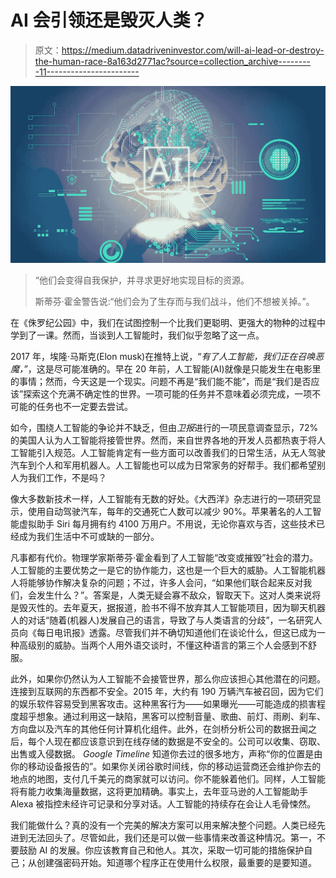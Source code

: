 # AI 会引领还是毁灭人类？

> 原文：<https://medium.datadriveninvestor.com/will-ai-lead-or-destroy-the-human-race-8a163d2771ac?source=collection_archive---------11----------------------->

![](img/f9ff3e3d1651e06a905321cd55d0f11f.png)

> “他们会变得自我保护，并寻求更好地实现目标的资源。
> 
> 斯蒂芬·霍金警告说:“他们会为了生存而与我们战斗，他们不想被关掉。”。

在《侏罗纪公园》中，我们在试图控制一个比我们更聪明、更强大的物种的过程中学到了一课。然而，当谈到人工智能时，我们似乎忽略了这一点。

2017 年，埃隆·马斯克(Elon musk)在推特上说，“*有了人工智能，我们正在召唤恶魔，”*，这是尽可能准确的。早在 20 年前，人工智能(AI)就像是只能发生在电影里的事情；然而，今天这是一个现实。问题不再是“我们能不能”，而是“我们是否应该”探索这个充满不确定性的世界。一项可能的任务并不意味着必须完成，一项不可能的任务也不一定要去尝试。

如今，围绕人工智能的争论并不缺乏，但由*卫报*进行的一项民意调查显示，72%的美国人认为人工智能将接管世界。然而，来自世界各地的开发人员都热衷于将人工智能引入规范。人工智能肯定有一些方面可以改善我们的日常生活，从无人驾驶汽车到个人和军用机器人。人工智能也可以成为日常家务的好帮手。我们都希望别人为我们工作，不是吗？

像大多数新技术一样，人工智能有无数的好处。《大西洋》杂志进行的一项研究显示，使用自动驾驶汽车，每年的交通死亡人数可以减少 90%。苹果著名的人工智能虚拟助手 Siri 每月拥有约 4100 万用户。不用说，无论你喜欢与否，这些技术已经成为我们生活中不可或缺的一部分。

凡事都有代价。物理学家斯蒂芬·霍金看到了人工智能“改变或摧毁”社会的潜力。人工智能的主要优势之一是它的协作能力，这也是一个巨大的威胁。人工智能机器人将能够协作解决复杂的问题；不过，许多人会问，“如果他们联合起来反对我们，会发生什么？”。答案是，人类无疑会寡不敌众，智取天下。这对人类来说将是毁灭性的。去年夏天，据报道，脸书不得不放弃其人工智能项目，因为聊天机器人的对话“随着(机器人)发展自己的语言，导致了与人类语言的分歧”，一名研究人员向《每日电讯报》透露。尽管我们并不确切知道他们在谈论什么，但这已成为一种高级别的威胁。当两个人用外语交谈时，不懂这种语言的第三个人会感到不舒服。

此外，如果你仍然认为人工智能不会接管世界，那么你应该担心其他潜在的问题。连接到互联网的东西都不安全。2015 年，大约有 190 万辆汽车被召回，因为它们的娱乐软件容易受到黑客攻击。这种黑客行为——如果曝光——可能造成的损害程度超乎想象。通过利用这一缺陷，黑客可以控制音量、歌曲、前灯、雨刷、刹车、方向盘以及汽车的其他任何计算机化组件。此外，在剑桥分析公司的数据丑闻之后，每个人现在都应该意识到在线存储的数据是不安全的。公司可以收集、窃取、出售或入侵数据。 *Google Timeline* 知道你去过的很多地方，声称“你的位置是由你的移动设备报告的”。如果你关闭谷歌时间线，你的移动运营商还会维护你去的地点的地图，支付几千美元的商家就可以访问。你不能躲着他们。同样，人工智能将有能力收集海量数据，这将更加精确。事实上，去年亚马逊的人工智能助手 Alexa 被指控未经许可记录和分享对话。人工智能的持续存在会让人毛骨悚然。

我们能做什么？真的没有一个完美的解决方案可以用来解决整个问题。人类已经先进到无法回头了。尽管如此，我们还是可以做一些事情来改善这种情况。第一，不要鼓励 AI 的发展。你应该教育自己和他人。其次，采取一切可能的措施保护自己；从创建强密码开始。知道哪个程序正在使用什么权限，最重要的是要知道。
